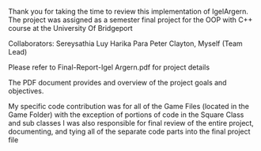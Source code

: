 Thank you for taking the time to review this implementation of IgelArgern.
The project was assigned as a semester final project for the OOP with C++ course at the University Of Bridgeport

Collaborators:
Sereysathia Luy
Harika Para
Peter Clayton, Myself (Team Lead)

Please refer to Final-Report-Igel Argern.pdf for project details

The PDF document provides and overview of the project goals and objectives.

My specific code contribution was for all of the Game Files (located in the Game Folder) with the exception of portions of code in the Square Class and sub classes
I was also responsible for final review of the entire project, documenting, and tying all of the separate code parts into the final project file
